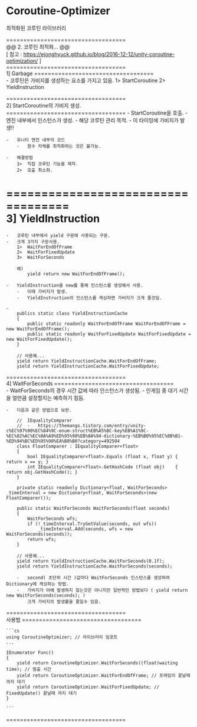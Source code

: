 # Coroutine-Optimizer

최적화된 코루틴 라이브러리

===================================</br>
@@ 2. 코루틴 최적화... @@</br>
[ 참고 : https://ejonghyuck.github.io/blog/2016-12-12/unity-coroutine-optimization/ ]</br>
===================================<br>
1] Garbage
===================================<br> - 코루틴은 가비지를 생성하는 요소를 가지고 있음.
1> StartCoroutine
2> YieldInstruction

===================================<br>
2] StartCoroutine의 가비지 생성.
=================================== - StartCoroutine을 호출. - 엔진 내부에서 인스턴스가 생성. - 해당 코루틴 관리 목적. - 이 타이밍에 가비지가 발생!!

    -	유니티 엔진 내부의 코드
    	-	함수 자체를 최적화하는 것은 불가능.

    -	해결방법
    	1>	직접 코루틴 기능을 제작.
    	2>	호출 최소화.

===================================<br>
3] YieldInstruction
===================================

    -	코루틴 내부에서 yield 구문에 사용되는 구문.
    -	크게 3가지 구문사용.
    	1>	WaitForEndOfFrame
    	2>	WaitForFixedUpdate
    	3>	WaitForSeconds

    	예)
    		yield return new WaitForEndOfFrame();

    -	YieldInstruction을 new를 통해 인스턴스를 생성해서 사용.
    	-	이때 가비지가 발생.
    	-	YieldInstruction의 인스턴스를 캐싱하면 가비지가 크게 줄것임.

    -
    	publics static class YieldInstructionCache
    	{
    		public static readonly WaitForEndOfFrame WaitForEndOfFrame = new WaitForEndOfFrame();
    		public static readonly WaitForFixedUpdate WaitForFixedUpdate = new WaitForFixedUpdate();
    	}

    	// 사용예...
    	yield return YieldInstructionCache.WaitForEndOfFrame;
    	yield return YieldInstructionCache.WaitForFixedUpdate;

===================================<br>
4] WaitForSeconds
===================================<br> - WaitForSeconds의 경우 시간 값에 따라 인스턴스가 생성됨. - 인게임 중 대기 시간을 얼만큼 설정할지는 예측하기 힘듬.

    -	다음과 같은 방법으로 보완.

    	//	IEqualityComparer
    	//	-	https://themangs.tistory.com/entry/unity-c%EC%97%90%EC%84%9C-enum-struct%EB%A5%BC-key%EB%A1%9C-%EC%82%AC%EC%9A%A9%ED%95%98%EB%8A%94-dictionary-%EB%B0%95%EC%8B%B1-%ED%94%BC%ED%95%98%EA%B8%B0?category=492504
    	class FloatComparer : IEqualityComparer<float>
    	{
    		bool IEqualityComparer<float>.Equals (float x, float y) { return x == y; }
    		int IEqualityComparer<float>.GetHashCode (float obj)	{ return obj.GetHashCode(); }
    	}

    	private static readonly Dictionary<float, WaitForSeconds> _timeInterval = new Dictionary<float, WaitForSeconds>(new FloatComparer());

    	public static WaitForSeconds WaitForSeconds(float seconds)
    	{
    		WaitForSeconds wfs;
    		if (!_timeInterval.TryGetValue(seconds, out wfs))
    			_timeInterval.Add(seconds, wfs = new WaitForSeconds(seconds));
    		return wfs;
    	}

    	// 사용예...
    	yield return YieldInstructionCache.WaitForSeconds(0.1f);
    	yield return YieldInstructionCache.WaitForSeconds(seconds);

    	-	second( 초단위 시간 )값마다 WaitForSeconds 인스턴스를 생성하여 Dictionary에 캐싱하는 방법.
    	-	가비지가 아예 발생하지 않는것은 아니지만 일반적인 방법보다 ( yield return new WaitForSeconds(seconds); )
    		크게 가비지의 발생률을 줄일수 있음.

===================================<br>
사용법
===================================<br>

    ```cs
    using CoroutineOptimizer; // 라이브러리 임포트
    ...

    IEnumerator Func()
    {
        yield return CoroutineOptimizer.WaitForSeconds((float)waiting time); // 멈출 시간
        yield return CoroutineOptimizer.WaitForEndOfFrame; // 프레임이 끝날때 까지 대기
        yield return CoroutineOptimizer.WaitForFixedUpdate; // FixedUpdate() 끝날때 까지 대기
    }

    ```

===================================<br>

